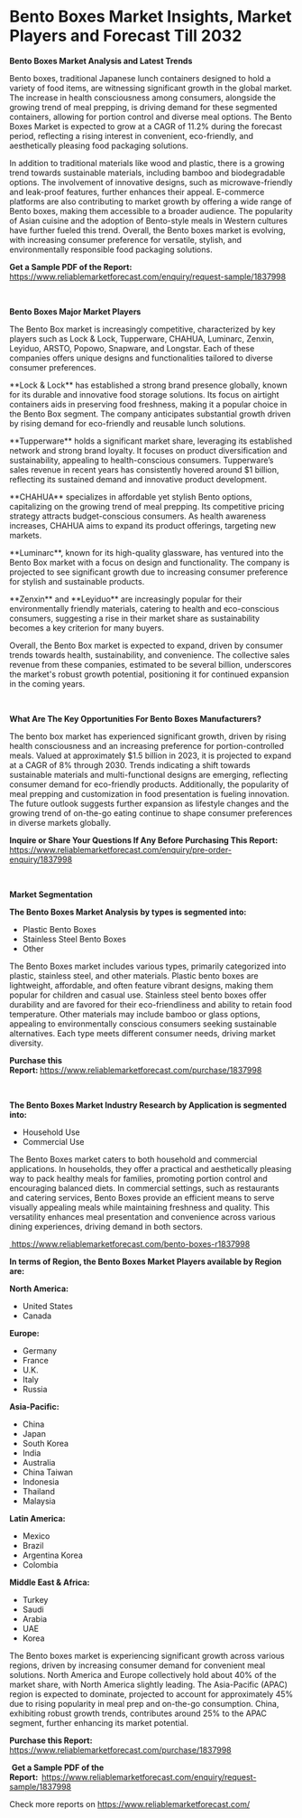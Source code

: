 <p><h1>Bento Boxes Market Insights, Market Players and Forecast Till 2032</h1></p><p><strong>Bento Boxes Market Analysis and Latest Trends</strong></p>
<p><p>Bento boxes, traditional Japanese lunch containers designed to hold a variety of food items, are witnessing significant growth in the global market. The increase in health consciousness among consumers, alongside the growing trend of meal prepping, is driving demand for these segmented containers, allowing for portion control and diverse meal options. The Bento Boxes Market is expected to grow at a CAGR of 11.2% during the forecast period, reflecting a rising interest in convenient, eco-friendly, and aesthetically pleasing food packaging solutions.</p><p>In addition to traditional materials like wood and plastic, there is a growing trend towards sustainable materials, including bamboo and biodegradable options. The involvement of innovative designs, such as microwave-friendly and leak-proof features, further enhances their appeal. E-commerce platforms are also contributing to market growth by offering a wide range of Bento boxes, making them accessible to a broader audience. The popularity of Asian cuisine and the adoption of Bento-style meals in Western cultures have further fueled this trend. Overall, the Bento boxes market is evolving, with increasing consumer preference for versatile, stylish, and environmentally responsible food packaging solutions.</p></p>
<p><strong>Get a Sample PDF of the Report:&nbsp;</strong> <a href="https://www.reliablemarketforecast.com/enquiry/request-sample/1837998?utm_campaign=1720&utm_medium=2&utm_source=Github&utm_content=ia&utm_term=06022025&utm_id=bento-boxes">https://www.reliablemarketforecast.com/enquiry/request-sample/1837998</a></p>
<p>&nbsp;</p>
<p><strong>Bento Boxes Major Market Players</strong></p>
<p><p>The Bento Box market is increasingly competitive, characterized by key players such as Lock & Lock, Tupperware, CHAHUA, Luminarc, Zenxin, Leyiduo, ARSTO, Popowo, Snapware, and Longstar. Each of these companies offers unique designs and functionalities tailored to diverse consumer preferences.</p><p>**Lock & Lock** has established a strong brand presence globally, known for its durable and innovative food storage solutions. Its focus on airtight containers aids in preserving food freshness, making it a popular choice in the Bento Box segment. The company anticipates substantial growth driven by rising demand for eco-friendly and reusable lunch solutions.</p><p>**Tupperware** holds a significant market share, leveraging its established network and strong brand loyalty. It focuses on product diversification and sustainability, appealing to health-conscious consumers. Tupperware’s sales revenue in recent years has consistently hovered around $1 billion, reflecting its sustained demand and innovative product development.</p><p>**CHAHUA** specializes in affordable yet stylish Bento options, capitalizing on the growing trend of meal prepping. Its competitive pricing strategy attracts budget-conscious consumers. As health awareness increases, CHAHUA aims to expand its product offerings, targeting new markets.</p><p>**Luminarc**, known for its high-quality glassware, has ventured into the Bento Box market with a focus on design and functionality. The company is projected to see significant growth due to increasing consumer preference for stylish and sustainable products.</p><p>**Zenxin** and **Leyiduo** are increasingly popular for their environmentally friendly materials, catering to health and eco-conscious consumers, suggesting a rise in their market share as sustainability becomes a key criterion for many buyers.</p><p>Overall, the Bento Box market is expected to expand, driven by consumer trends towards health, sustainability, and convenience. The collective sales revenue from these companies, estimated to be several billion, underscores the market's robust growth potential, positioning it for continued expansion in the coming years.</p></p>
<p>&nbsp;</p>
<p><strong>What Are The Key Opportunities For Bento Boxes Manufacturers?</strong></p>
<p><p>The bento box market has experienced significant growth, driven by rising health consciousness and an increasing preference for portion-controlled meals. Valued at approximately $1.5 billion in 2023, it is projected to expand at a CAGR of 8% through 2030. Trends indicating a shift towards sustainable materials and multi-functional designs are emerging, reflecting consumer demand for eco-friendly products. Additionally, the popularity of meal prepping and customization in food presentation is fueling innovation. The future outlook suggests further expansion as lifestyle changes and the growing trend of on-the-go eating continue to shape consumer preferences in diverse markets globally.</p></p>
<p><strong>Inquire or Share Your Questions If Any Before Purchasing This Report:</strong> <a href="https://www.reliablemarketforecast.com/enquiry/pre-order-enquiry/1837998?utm_campaign=1720&utm_medium=2&utm_source=Github&utm_content=ia&utm_term=06022025&utm_id=bento-boxes">https://www.reliablemarketforecast.com/enquiry/pre-order-enquiry/1837998</a></p>
<p>&nbsp;</p>
<p><strong>Market Segmentation</strong></p>
<p><strong>The Bento Boxes Market Analysis by types is segmented into:</strong></p>
<p><ul><li>Plastic Bento Boxes</li><li>Stainless Steel Bento Boxes</li><li>Other</li></ul></p>
<p><p>The Bento Boxes market includes various types, primarily categorized into plastic, stainless steel, and other materials. Plastic bento boxes are lightweight, affordable, and often feature vibrant designs, making them popular for children and casual use. Stainless steel bento boxes offer durability and are favored for their eco-friendliness and ability to retain food temperature. Other materials may include bamboo or glass options, appealing to environmentally conscious consumers seeking sustainable alternatives. Each type meets different consumer needs, driving market diversity.</p></p>
<p><strong>Purchase this Report:&nbsp;</strong><a href="https://www.reliablemarketforecast.com/purchase/1837998?utm_campaign=1720&utm_medium=2&utm_source=Github&utm_content=ia&utm_term=06022025&utm_id=bento-boxes">https://www.reliablemarketforecast.com/purchase/1837998</a></p>
<p>&nbsp;</p>
<p><strong>The Bento Boxes Market Industry Research by Application is segmented into:</strong></p>
<p><ul><li>Household Use</li><li>Commercial Use</li></ul></p>
<p><p>The Bento Boxes market caters to both household and commercial applications. In households, they offer a practical and aesthetically pleasing way to pack healthy meals for families, promoting portion control and encouraging balanced diets. In commercial settings, such as restaurants and catering services, Bento Boxes provide an efficient means to serve visually appealing meals while maintaining freshness and quality. This versatility enhances meal presentation and convenience across various dining experiences, driving demand in both sectors.</p></p>
<p><a href="https://www.reliablemarketforecast.com/bento-boxes-r1837998?utm_campaign=1720&utm_medium=2&utm_source=Github&utm_content=ia&utm_term=06022025&utm_id=bento-boxes">&nbsp;https://www.reliablemarketforecast.com/bento-boxes-r1837998</a></p>
<p><strong>In terms of Region, the Bento Boxes Market Players available by Region are:</strong></p>
<p>
    <p> <strong> North America: </strong>
        <ul>
            <li>United States</li>
            <li>Canada</li>
        </ul>
        </p> 
    <p> <strong> Europe: </strong>
        <ul>
            <li>Germany</li>
            <li>France</li>
            <li>U.K.</li>
            <li>Italy</li>
            <li>Russia</li>
        </ul>
        </p> 
    <p> <strong> Asia-Pacific: </strong>
        <ul>
            <li>China</li>
            <li>Japan</li>
            <li>South Korea</li>
            <li>India</li>
            <li>Australia</li>
            <li>China Taiwan</li>
            <li>Indonesia</li>
            <li>Thailand</li>
            <li>Malaysia</li>
        </ul>
        </p> 
    <p> <strong> Latin America: </strong>
        <ul>
            <li>Mexico</li>
            <li>Brazil</li>
            <li>Argentina Korea</li>
            <li>Colombia</li>
        </ul>
        </p> 
    <p> <strong> Middle East & Africa: </strong>
        <ul>
            <li>Turkey</li>
            <li>Saudi</li>
            <li>Arabia</li>
            <li>UAE</li>
            <li>Korea</li>
        </ul>
    </p>
    </p>
<p><p>The Bento boxes market is experiencing significant growth across various regions, driven by increasing consumer demand for convenient meal solutions. North America and Europe collectively hold about 40% of the market share, with North America slightly leading. The Asia-Pacific (APAC) region is expected to dominate, projected to account for approximately 45% due to rising popularity in meal prep and on-the-go consumption. China, exhibiting robust growth trends, contributes around 25% to the APAC segment, further enhancing its market potential.</p></p>
<p><strong>Purchase this Report: </strong><a href="https://www.reliablemarketforecast.com/purchase/1837998?utm_campaign=1720&utm_medium=2&utm_source=Github&utm_content=ia&utm_term=06022025&utm_id=bento-boxes">https://www.reliablemarketforecast.com/purchase/1837998</a></p>
<p>&nbsp;<strong>Get a Sample PDF of the Report:&nbsp;&nbsp;</strong><a href="https://www.reliablemarketforecast.com/enquiry/request-sample/1837998?utm_campaign=1720&utm_medium=2&utm_source=Github&utm_content=ia&utm_term=06022025&utm_id=bento-boxes">https://www.reliablemarketforecast.com/enquiry/request-sample/1837998</a></p>
<p><strong></strong></p>
<p>Check more reports on <a href="https://www.reliablemarketforecast.com/?utm_campaign=1720&utm_medium=2&utm_source=Github&utm_content=ia&utm_term=06022025&utm_id=bento-boxes">https://www.reliablemarketforecast.com/</a></p>
